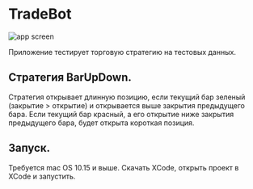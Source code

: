 # TradeBot
![app screen](https://github.com/kaluginDS/TradeBot/TradeBot/Docs/ReadmeResource/app-screen.png)

Приложение тестирует торговую стратегию на тестовых данных. 

## Стратегия BarUpDown.
Стратегия открывает длинную позицию, если текущий бар зеленый (закрытие > открытие) и открывается выше закрытия предыдущего бара. Если текущий бар красный, а его открытие ниже закрытия предыдущего бара, будет открыта короткая позиция.

## Запуск.
Требуется mac OS 10.15 и выше. Скачать XCode, открыть проект в XCode и запустить.
